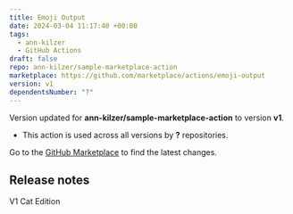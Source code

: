 ```yaml
---
title: Emoji Output
date: 2024-03-04 11:17:40 +00:00
tags:
  - ann-kilzer
  - GitHub Actions
draft: false
repo: ann-kilzer/sample-marketplace-action
marketplace: https://github.com/marketplace/actions/emoji-output
version: v1
dependentsNumber: "?"
---
```



Version updated for **ann-kilzer/sample-marketplace-action** to version **v1**.
- This action is used across all versions by **?** repositories.

Go to the [GitHub Marketplace](https://github.com/marketplace/actions/emoji-output) to find the latest changes.

## Release notes

V1 Cat Edition
